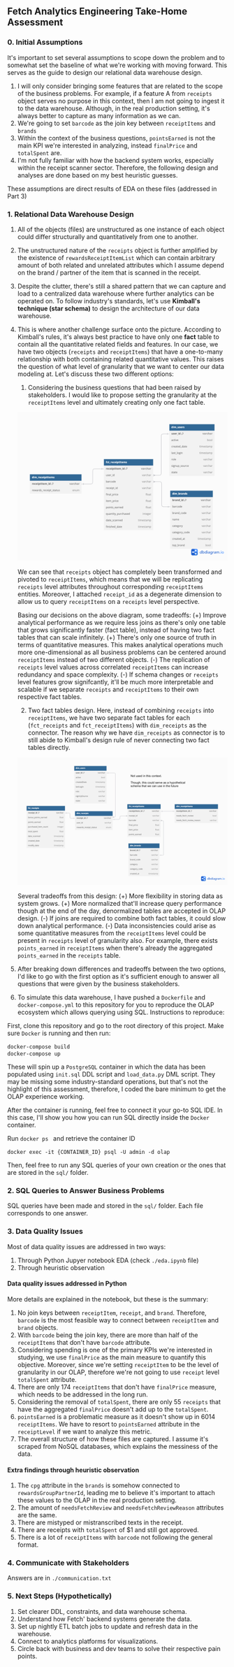 
## Fetch Analytics Engineering Take-Home Assessment

### 0. Initial Assumptions 

It's important to set several assumptions to scope down the problem and to somewhat set the baseline of what we're working with moving forward. This serves as the guide to design our relational data warehouse design.

1. I will only consider bringing some features that are related to the scope of the business problems. For example, if a feature A from `receipts` object serves no purpose in this context, then I am not going to ingest it to the data warehouse. Although, in the real production setting, it's always better to capture as many information as we can.
2. We're going to set `barcode` as the join key between `receiptItems` and `brands` 
3. Within the context of the business questions, `pointsEarned` is not the main KPI we're interested in analyzing, instead `finalPrice` and `totalSpent` are.
4. I'm not fully familiar with how the backend system works, especially within the receipt scanner sector. Therefore, the following design and analyses are done based on my best heuristic guesses.

These assumptions are direct results of EDA on these files (addressed in Part 3)

### 1. Relational Data Warehouse Design

1. All of the objects (files) are unstructured as one instance of each object could differ structurally and quantitatively from one to another.
2. The unstructured nature of the `receipts` object is further amplified by the existence of `rewardsReceiptItemList` which can contain arbitrary amount of both related and unrelated attributes which I assume depend on the brand / partner of the item that is scanned in the receipt.
3. Despite the clutter, there's still a shared pattern that we can capture and load to a centralized data warehouse where further analytics can be operated on. To follow industry's standards, let's use **Kimball's technique (star schema)** to design the architecture of our data warehouse.
4. This is where another challenge surface onto the picture. According to Kimball's rules, it's always best practice to have only one **fact** table to contain all the quantitative related fields and features. In our case, we have two objects (`receipts` and `receiptItems`) that have a one-to-many relationship with both containing related quantitative values. This raises the question of what level of granularity that we want to center our data modeling at. Let's discuss these two different options:
    1. Considering the business questions that had been raised by stakeholders. I would like to propose setting the granularity at the `receiptItems` level and ultimately creating only one fact table.
    
    ![](./er_diagram-case1.png)

    We can see that `receipts` object has completely been transformed and pivoted to `receiptItems`, which means that we will be replicating `receipts` level attributes throughout corresponding `receiptItems` entities. Moreover, I attached `receipt_id` as a degenerate dimension to allow us to query `receiptItems` on a `receipts` level perspective.

    Basing our decisions on the above diagram, some tradeoffs:
    (+) Improve analytical performance as we require less joins as there's only one table that grows significantly faster (fact table), instead of having two fact tables that can scale infinitely.
    (+) There's only one source of truth in terms of quantitative measures. This makes analytical operations much more one-dimensional as all business problems can be centered around `receiptItems` instead of two different objects.
    (-) The replication of `receipts` level values across correlated `receiptItems` can increase redundancy and space complexity.
    (-) If schema changes or `receipts` level features grow signifcantly, it'll be much more interpretable and scalable if we separate `receipts` and `receiptItems` to their own respective fact tables.

    2. Two fact tables design. Here, instead of combining `receipts` into `receiptItems`, we have two separate fact tables for each (`fct_receipts` and `fct_receiptItems`) with `dim_receipts` as the connector. The reason why we have `dim_receipts` as connector is to still abide to Kimball's design rule of never connecting two fact tables directly.

    ![](./er_diagram-case2.png)

    Several tradeoffs from this design:
    (+) More flexibility in storing data as system grows.
    (+) More normalized that'll increase query performance though at the end of the day, denormalized tables are accepted in OLAP design.
    (-) If joins are required to combine both fact tables, it could slow down analytical performance.
    (-) Data inconsistencies could arise as some quantitative measures from the `receiptItems` level could be present in `receipts` level of granularity also. For example, there exists `points_earned` in `receiptItems` when there's already the aggregated `points_earned` in the `receipts` table. 

5. After breaking down differences and tradeoffs between the two options, I'd like to go with the first option as it's sufficient enough to answer all questions that were given by the business stakeholders.
6. To simulate this data warehouse, I have pushed a `Dockerfile` and `docker-compose.yml` to this repository for you to reproduce the OLAP ecosystem which allows querying using SQL. Instructions to reproduce:

First, clone this repository and go to the root directory of this project. Make sure `Docker` is running and then run:

```{bash}
docker-compose build
docker-compose up
```

These will spin up a `PostgreSQL` container in which the data has been populated using `init.sql` DDL script and `load_data.py` DML script. They may be missing some industry-standard operations, but that's not the highlight of this assessment, therefore, I coded the bare minimum to get the OLAP experience working. 

After the container is running, feel free to connect it your go-to SQL IDE. In this case, I'll show you how you can run SQL directly inside the `Docker` container.

Run `docker ps ` and retrieve the container ID

```{bash}
docker exec -it {CONTAINER_ID} psql -U admin -d olap
```

Then, feel free to run any SQL queries of your own creation or the ones that are stored in the `sql/` folder.

### 2. SQL Queries to Answer Business Problems

SQL queries have been made and stored in the `sql/` folder. Each file corresponds to one answer.

### 3. Data Quality Issues

Most of data quality issues are addressed in two ways:

1. Through Python Jupyer notebook EDA (check `./eda.ipynb` file)
2. Through heuristic observation

#### Data quality issues addressed in Python

More details are explained in the notebook, but these is the summary:

1. No join keys between `receiptItem`, `receipt`, and `brand`. Therefore, `barcode` is the most feasible way to connect between `receiptItem` and `brand` objects.
2. With `barcode` being the join key, there are more than half of the `receiptItems` that don't have `barcode` attribute.
3. Considering spending is one of the primary KPIs we're interested in studying, we use `finalPrice` as the main measure to quantify this objective. Moreover, since we're setting `receiptItem` to be the level of granularity in our OLAP, therefore we're not going to use `receipt` level `totalSpent` attribute. 
4. There are only 174 `receiptItems` that don't have `finalPrice` measure, which needs to be addressed in the long run.
5. Considering the removal of `totalSpent`, there are only 55 `receipts` that have the aggregated `finalPrice` doesn't add up to the `totalSpent`.
6. `pointsEarned` is a problematic measure as it doesn't show up in 6014 `receiptItems`. We have to resort to `pointsEarned` attribute in the `receiptLevel` if we want to analyze this metric.
7. The overall structure of how these files are captured. I assume it's scraped from NoSQL databases, which explains the messiness of the data.

#### Extra findings through heuristic observation

1. The `cpg` attribute in the `brands` is somehow connected to `rewardsGroupPartnerId`, leading me to believe it's important to attach these values to the OLAP in the real production setting.
2. The amount of `needsFetchReview` and `needsFetchReviewReason` attributes are the same.
3. There are mistyped or mistranscribed texts in the receipt. 
4. There are receipts with `totalSpent` of $1 and still got approved.
5. There is a lot of `receiptItems` with `barcode` not following the general format.

### 4. Communicate with Stakeholders

Answers are in `./communication.txt`

### 5. Next Steps (Hypothetically)

1. Set clearer DDL, constraints, and data warehouse schema.
2. Understand how Fetch' backend systems generate the data.
3. Set up nightly ETL batch jobs to update and refresh data in the warehouse.
4. Connect to analytics platforms for visualizations.
5. Circle back with business and dev teams to solve their respective pain points.
